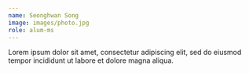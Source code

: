 ```yaml
---
name: Seonghwan Song
image: images/photo.jpg
role: alum-ms
---
```


Lorem ipsum dolor sit amet, consectetur adipiscing elit, sed do eiusmod tempor incididunt ut labore et dolore magna aliqua.
